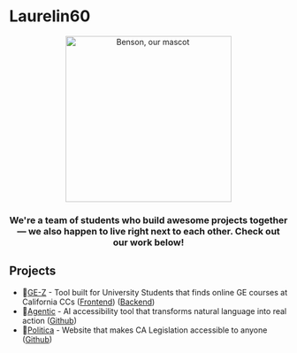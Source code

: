 # Laurelin60

<p align="center">
  <img width=300 src="https://github.com/laurelin60/.github/assets/100006999/cdbfadc9-bfd0-4202-b8fc-00f61cd726f1" alt="Benson, our mascot"
</p>


  
<h3 align="center">We're a team of students who build awesome projects together — we also happen to live right next to each other. Check out our work below!</h3>

## Projects  

- 🏅[GE-Z](https://ge-z.vercel.app/) - Tool built for University Students that finds online GE courses at California CCs ([Frontend](https://github.com/laurelin60/GE-Z-Frontend)) ([Backend](https://github.com/laurelin60/GE-Z-Backend))  
- 🏅[Agentic](https://devpost.com/software/agentic) - AI accessibility tool that transforms natural language into real action ([Github](https://github.com/laurelin60/Agentic))
- 🏅[Politica](politica-three.vercel.app) - Website that makes CA Legislation accessible to anyone ([Github](https://github.com/laurelin60/politica))  
